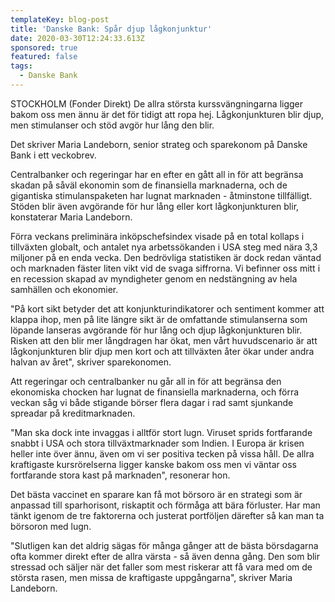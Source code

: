 ```yaml
---
templateKey: blog-post
title: 'Danske Bank: Spår djup lågkonjunktur'
date: 2020-03-30T12:24:33.613Z
sponsored: true
featured: false
tags:
  - Danske Bank
---
```

STOCKHOLM (Fonder Direkt) De allra största kurssvängningarna ligger bakom oss men ännu är det för tidigt att ropa hej. Lågkonjunkturen blir djup, men stimulanser och stöd avgör hur lång den blir.

Det skriver Maria Landeborn, senior strateg och sparekonom på Danske Bank i ett veckobrev.

Centralbanker och regeringar har en efter en gått all in för att begränsa skadan på såväl ekonomin som de finansiella marknaderna, och de gigantiska stimulanspaketen har lugnat marknaden - åtminstone tillfälligt. Stöden blir även avgörande för hur lång eller kort lågkonjunkturen blir, konstaterar Maria Landeborn.

Förra veckans preliminära inköpschefsindex visade på en total kollaps i tillväxten globalt, och antalet nya arbetssökanden i USA steg med nära 3,3 miljoner på en enda vecka. Den bedrövliga statistiken är dock redan väntad och marknaden fäster liten vikt vid de svaga siffrorna. Vi befinner oss mitt i en recession skapad av myndigheter genom en nedstängning av hela samhällen och ekonomier.

"På kort sikt betyder det att konjunkturindikatorer och sentiment kommer att klappa ihop, men på lite längre sikt är de omfattande stimulanserna som löpande lanseras avgörande för hur lång och djup lågkonjunkturen blir. Risken att den blir mer långdragen har ökat, men vårt huvudscenario är att lågkonjunkturen blir djup men kort och att tillväxten åter ökar under andra halvan av året", skriver sparekonomen.

Att regeringar och centralbanker nu går all in för att begränsa den ekonomiska chocken har lugnat de finansiella marknaderna, och förra veckan såg vi både stigande börser flera dagar i rad samt sjunkande spreadar på kreditmarknaden.

"Man ska dock inte invaggas i alltför stort lugn. Viruset sprids fortfarande snabbt i USA och stora tillväxtmarknader som Indien. I Europa är krisen heller inte över ännu, även om vi ser positiva tecken på vissa håll. De allra kraftigaste kursrörelserna ligger kanske bakom oss men vi väntar oss fortfarande stora kast på marknaden", resonerar hon.

Det bästa vaccinet en sparare kan få mot börsoro är en strategi som är anpassad till sparhorisont, riskaptit och förmåga att bära förluster. Har man tänkt igenom de tre faktorerna och justerat portföljen därefter så kan man ta börsoron med lugn.

"Slutligen kan det aldrig sägas för många gånger att de bästa börsdagarna ofta kommer direkt efter de allra värsta - så även denna gång. Den som blir stressad och säljer när det faller som mest riskerar att få vara med om de största rasen, men missa de kraftigaste uppgångarna", skriver Maria Landeborn.